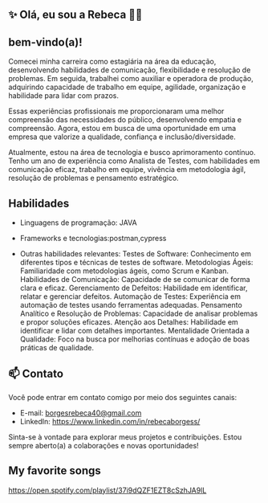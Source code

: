 
## ✨ Olá, eu sou a Rebeca 👋✨

##  bem-vindo(a)!

Comecei minha carreira como estagiária na área da educação, desenvolvendo habilidades de comunicação, flexibilidade e resolução de problemas. Em seguida, trabalhei como auxiliar e operadora de produção, adquirindo capacidade de trabalho em equipe, agilidade, organização e habilidade para lidar com prazos.

Essas experiências profissionais me proporcionaram uma melhor compreensão das necessidades do público, desenvolvendo empatia e compreensão. Agora, estou em busca de uma oportunidade em uma empresa que valorize a qualidade, confiança e inclusão/diversidade.

Atualmente, estou na área de tecnologia e busco aprimoramento contínuo. Tenho um ano de experiência como Analista de Testes, com habilidades em comunicação eficaz, trabalho em equipe, vivência em metodologia ágil, resolução de problemas e pensamento estratégico.

## Habilidades
- Linguagens de programação: JAVA
- Frameworks e tecnologias:postman,cypress

- Outras habilidades relevantes:
Testes de Software: Conhecimento em diferentes tipos e técnicas de testes de software.
Metodologias Ágeis: Familiaridade com metodologias ágeis, como Scrum e Kanban.
Habilidades de Comunicação: Capacidade de se comunicar de forma clara e eficaz.
Gerenciamento de Defeitos: Habilidade em identificar, relatar e gerenciar defeitos.
Automação de Testes: Experiência em automação de testes usando ferramentas adequadas.
Pensamento Analítico e Resolução de Problemas: Capacidade de analisar problemas e propor soluções eficazes.
Atenção aos Detalhes: Habilidade em identificar e lidar com detalhes importantes.
Mentalidade Orientada a Qualidade: Foco na busca por melhorias contínuas e adoção de boas práticas de qualidade.


## 📫  Contato
Você pode entrar em contato comigo por meio dos seguintes canais:

- E-mail: borgesrebeca40@gmail.com
- LinkedIn: https://www.linkedin.com/in/rebecaborgess/


Sinta-se à vontade para explorar meus projetos e contribuições. Estou sempre aberto(a) a colaborações e novas oportunidades!


## My favorite songs
https://open.spotify.com/playlist/37i9dQZF1EZT8cSzhJA9lL
